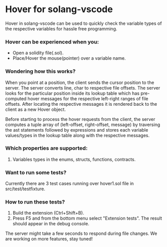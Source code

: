 # Hover for solang-vscode
Hover in solang-vscode can be used to quickly check the variable types
of the respective variables for hassle free programming.

### Hover can be experienced when you:
- Open a solidity file(.sol).
- Place/Hover the mouse(pointer) over a variable name.

### Wondering how this works?
When you point at a position, the client sends the cursor position to the
server. The server converts line, char to respective file offsets.
The server looks for the particular position inside its lookup table
which has pre-computed hover messages for the respective left-right ranges
of file offsets. After locating the respective messages it is rendered
back to the client as a new Hover object.

Before starting to process the hover requests from the client, the server
computes a tuple array of (left-offset, right-offset, message) by traversing
the ast statements followed by expressions and stores each variable values/types
in the lookup table along with the respective messages.

### Which properties are supported:
1. Variables types in the enums, structs, functions, contracts.

### Want to run some tests?
Currently there are 3 test cases running over hover1.sol file in src/test/testfixture.

### How to run these tests?
1. Build the extension (Ctrl+Shift+B).
2. Press F5 and from the bottom menu select "Extension tests".
The result should appear in the debug console.

The server might take a few seconds to respond during file changes.
We are working on more features, stay tuned!